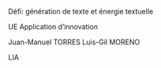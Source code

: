 Défi: génération de texte et énergie textuelle

UE Application d’innovation

Juan-Manuel TORRES
Luis-Gil MORENO

LIA
